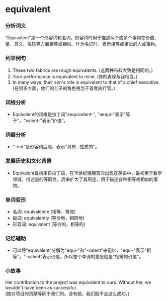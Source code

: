 # equivalent

### 分析词义

  

"Equivalent"是一个形容词和名词，形容词时用于描述两个或多个事物在价值、量、意义、性质等方面相等或相似。作为名词时，表示相等或相似的人或事物。

  

### 列举例句

  

1.  These two fabrics are rough equivalents. (这两种布料大致是相同的。)
2.  Your performance is equivalent to mine. (你的表现与我相当。)
3.  In many ways, their son's role is equivalent to that of a chief executive. (在很多方面，他们的儿子的角色相当于首席执行官。)

  

### 词根分析

  

*   Equivalent的词根是拉丁词"aequivalent-", "aequi-"表示"等于"，“valent-”表示“价值”。

  

### 词缀分析

  

*   "-ent"是形容词后缀，表示"具有...性质的"。

  

### 发展历史和文化背景

  

*   Equivalent最初来自拉丁语，在15世纪晚期首次出现在英语中，最初用于数学领域，描述量的等同性。后来扩大了其用途，用于描述各种相等或相似的事物。

  

### 单词变形

  

*   名词: equivalence (相等，等效)
*   副词: equivalently (等价地，相同地)
*   形容词: equivalent (等价的，相等的)

  

### 记忆辅助

  

*   可以将"equivalent"分解为"equi-"和"-valent"来记忆，"equi-"表示"相等"，"-valent"表示价值，所以整个单词的意思就是"相等的价值"。

  

### 小故事

  

Her contribution to the project was equivalent to ours. Without her, we wouldn't have been as successful.  
(她对项目的贡献等同于我们的。没有她，我们就不会这么成功。)
